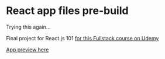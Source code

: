 # React app files pre-build

Trying this again... 

Final project for React.js 101 <a href="https://www.udemy.com/share/1046683@safLjsl53w-0V68JIlD9VGN8zlJ6_YlvqleDbJErgGMwA_UeDJBT4k2ErN0NJPoEqw==/" target="_blank">for this Fullstack course on Udemy</a>

<a href="https://gracious-khorana-bee2d4.netlify.app/" target="_blank">App preview here</a>

